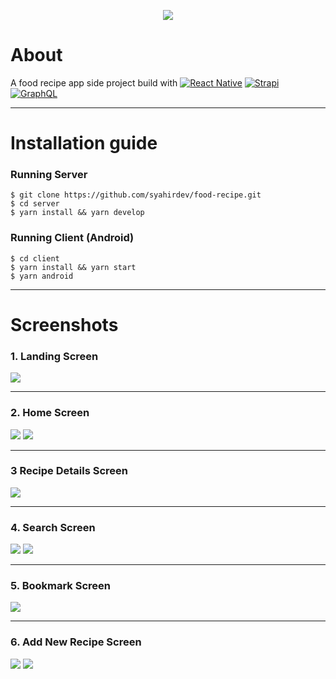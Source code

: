 <p align="center">
  <img src="./screenshot/banner.png"/>
</p>

# About
A food recipe app side project build with <a href="#"><img alt="React Native" src="https://img.shields.io/badge/-React Native-3391ff?logo=React&logoColor=white"></a> <a href="#"><img alt="Strapi" src="https://img.shields.io/badge/-Strapi-8c4bff?logo=Strapi&logoColor=white"></a> <a href="#"><img alt="GraphQL" src="https://img.shields.io/badge/-GraphQL-e10098?logo=Graphql&logoColor=white"></a>

---

# Installation guide

### Running Server

```
$ git clone https://github.com/syahirdev/food-recipe.git
$ cd server
$ yarn install && yarn develop
```

### Running Client (Android)

```
$ cd client
$ yarn install && yarn start
$ yarn android
```

---

# Screenshots

### 1. Landing Screen
![](./screenshot/landing-screen.png)

---

### 2. Home Screen
![](./screenshot/home-screen.png)
![](./screenshot/home-screen2.png)

---

### 3 Recipe Details Screen
![](./screenshot/recipe-screen.png)

---

### 4. Search Screen
![](./screenshot/search-screen.png)
![](./screenshot/search-screen2.png)

---

### 5. Bookmark Screen
![](./screenshot/bookmark-screen.png)

---

### 6. Add New Recipe Screen
![](./screenshot/addrecipe-screen.png)
![](./screenshot/addrecipe-screen2.png)
